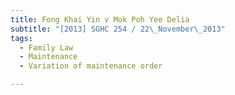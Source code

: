 ```yaml
---
title: Fong Khai Yin v Mok Poh Yee Delia
subtitle: "[2013] SGHC 254 / 22\_November\_2013"
tags:
  - Family Law
  - Maintenance
  - Variation of maintenance order

---
```


